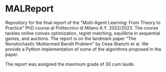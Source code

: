 # MALReport
Repository for the final report of the "Multi-Agent Learning: From Theory to Practice" PhD course at Politecnico di Milano A.Y. 2022/2023. The course tackles online convex optimization, regret matching, equilibria in sequential games, and auctions. The report is on the landmark paper "The Nonstochastic Multiarmed Bandit Problem" by Cesa-Bianchi et al. We provide a Python implementation of some of the algorithms proposed in tha paper.

The report was assigned the maximum grade of 30 cum laude.
